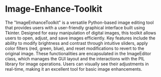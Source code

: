 # Image-Enhance-Toolkit
The "ImageEnhanceToolkit" is a versatile Python-based image editing tool that provides users with a user-friendly graphical interface built using Tkinter. Designed for easy manipulation of digital images, this toolkit allows users to open, adjust, and save images efficiently. Key features include the ability to modify brightness and contrast through intuitive sliders, apply color filters (red, green, blue), and reset modifications to revert to the original image. These functionalities are encapsulated in the ImageEditor class, which manages the GUI layout and the interactions with the PIL library for image operations. Users can visually see their adjustments in real-time, making it an excellent tool for basic image enhancements.
